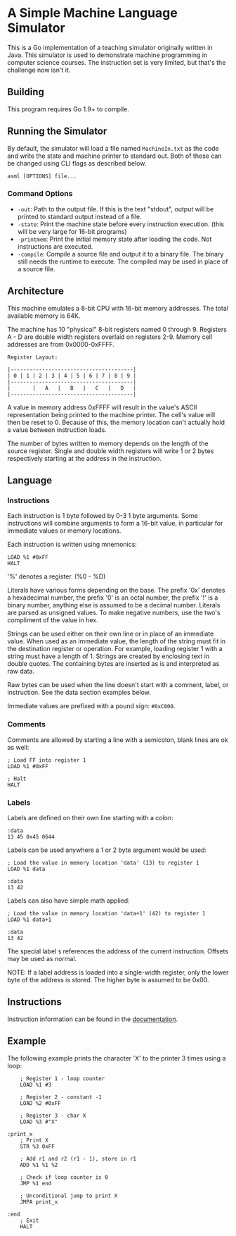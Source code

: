 # A Simple Machine Language Simulator

This is a Go implementation of a teaching simulator originally written in Java. This simulator
is used to demonstrate machine programming in computer science courses. The instruction set is very
limited, but that's the challenge now isn't it.

## Building

This program requires Go 1.9+ to compile.

## Running the Simulator

By default, the simulator will load a file named `MachineIn.txt` as the code and write the state
and machine printer to standard out. Both of these can be changed using CLI flags as described below.

`asml [OPTIONS] file...`

### Command Options

- `-out`: Path to the output file. If this is the text "stdout", output will be printed to standard output instead of a file.
- `-state`: Print the machine state before every instruction execution. (this will be very large for 16-bit programs)
- `-printmem`: Print the initial memory state after loading the code. Not instructions are executed.
- `-compile`: Compile a source file and output it to a binary file. The binary still needs the runtime to
execute. The compiled may be used in place of a source file.

## Architecture

This machine emulates a 8-bit CPU with 16-bit memory addresses. The total available memory is 64K.

The machine has 10 "physical" 8-bit registers named 0 through 9. Registers A - D are double width
registers overlaid on registers 2-9. Memory cell addresses are from 0x0000-0xFFFF.

```
Register Layout:

|---------------------------------------|
| 0 | 1 | 2 | 3 | 4 | 5 | 6 | 7 | 8 | 9 |
|---------------------------------------|
|       |   A   |   B   |   C   |   D   |
|---------------------------------------|
```

A value in memory address 0xFFFF will result in the value's ASCII representation being printed to the machine printer.
The cell's value will then be reset to 0. Because of this, the memory location can't actually hold a value
between instruction loads.

The number of bytes written to memory depends on the length of the source register. Single and double width
registers will write 1 or 2 bytes respectively starting at the address in the instruction.

## Language

### Instructions

Each instruction is 1 byte followed by 0-3 1 byte arguments. Some instructions will combine arguments to form
a 16-bit value, in particular for immediate values or memory locations.

Each instruction is written using mnemonics:

```
LOAD %1 #0xFF
HALT
```

'%' denotes a register. (%0 - %D)

Literals have various forms depending on the base. The prefix '0x' denotes a hexadecimal number, the prefix
'0' is an octal number, the prefix '!' is a binary number, anything else is assumed to be a decimal number.
Literals are parsed as unsigned values. To make negative numbers, use the two's compliment of the value in hex.

Strings can be used either on their own line or in place of an immediate value. When used as an immediate value,
the length of the string must fit in the destination register or operation. For example, loading register 1 with
a string must have a length of 1. Strings are created by enclosing text in double quotes. The containing bytes
are inserted as is and interpreted as raw data.

Raw bytes can be used when the line doesn't start with a comment, label, or instruction.
See the data section examples below.

Immediate values are prefixed with a pound sign: `#0xC000`.

### Comments

Comments are allowed by starting a line with a semicolon, blank lines are ok as well:

```
; Load FF into register 1
LOAD %1 #0xFF

; Halt
HALT
```

### Labels

Labels are defined on their own line starting with a colon:

```
:data
13 45 0x45 0644
```

Labels can be used anywhere a 1 or 2 byte argument would be used:

```
; Load the value in memory location 'data' (13) to register 1
LOAD %1 data

:data
13 42
```

Labels can also have simple math applied:

```
; Load the value in memory location 'data+1' (42) to register 1
LOAD %1 data+1

:data
13 42
```

The special label `$` references the address of the current instruction. Offsets may be used as normal.

NOTE: If a label address is loaded into a single-width register, only the lower byte of the address
is stored. The higher byte is assumed to be 0x00.

## Instructions

Instruction information can be found in the [documentation](docs/instructions.md).

## Example

The following example prints the character 'X' to the printer 3 times using a loop:

```
    ; Register 1 - loop counter
    LOAD %1 #3

    ; Register 2 - constant -1
    LOAD %2 #0xFF

    ; Register 3 - char X
    LOAD %3 #"X"

:print_x
    ; Print X
    STR %3 0xFF

    ; Add r1 and r2 (r1 - 1), store in r1
    ADD %1 %1 %2

    ; Check if loop counter is 0
    JMP %1 end

    ; Unconditional jump to print X
    JMPA print_x

:end
    ; Exit
    HALT
```
